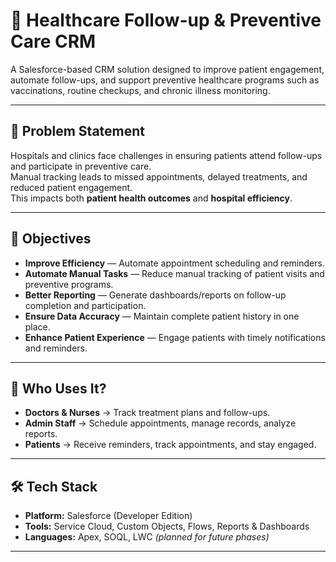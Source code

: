 # 🏥 Healthcare Follow-up & Preventive Care CRM  

A Salesforce-based CRM solution designed to improve patient engagement, automate follow-ups, and support preventive healthcare programs such as vaccinations, routine checkups, and chronic illness monitoring.  

---

## 📌 Problem Statement  
Hospitals and clinics face challenges in ensuring patients attend follow-ups and participate in preventive care.  
Manual tracking leads to missed appointments, delayed treatments, and reduced patient engagement.  
This impacts both **patient health outcomes** and **hospital efficiency**.  

---

## 🎯 Objectives  
- **Improve Efficiency** — Automate appointment scheduling and reminders.  
- **Automate Manual Tasks** — Reduce manual tracking of patient visits and preventive programs.  
- **Better Reporting** — Generate dashboards/reports on follow-up completion and participation.  
- **Ensure Data Accuracy** — Maintain complete patient history in one place.  
- **Enhance Patient Experience** — Engage patients with timely notifications and reminders.  

---

## 👥 Who Uses It?  
- **Doctors & Nurses** → Track treatment plans and follow-ups.  
- **Admin Staff** → Schedule appointments, manage records, analyze reports.  
- **Patients** → Receive reminders, track appointments, and stay engaged.  

---

## 🛠️ Tech Stack  
- **Platform:** Salesforce (Developer Edition)  
- **Tools:** Service Cloud, Custom Objects, Flows, Reports & Dashboards  
- **Languages:** Apex, SOQL, LWC *(planned for future phases)*  

---
